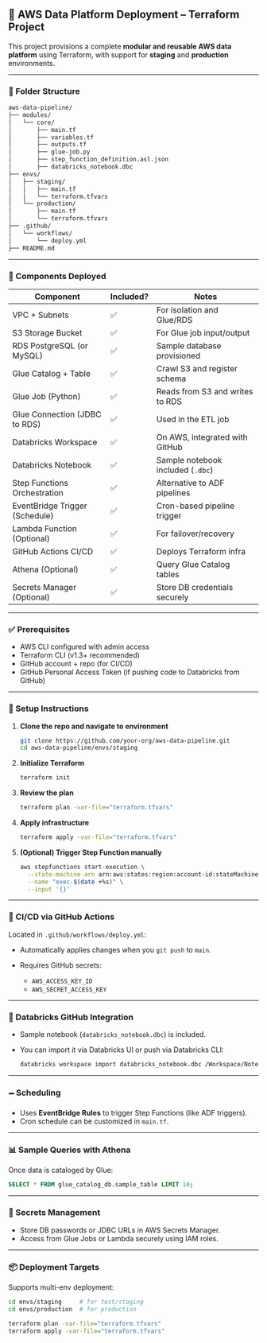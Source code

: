 ## 💪 AWS Data Platform Deployment – Terraform Project

This project provisions a complete **modular and reusable AWS data platform** using Terraform, with support for **staging** and **production** environments.

---

### 📁 Folder Structure

```bash
aws-data-pipeline/
├── modules/
│   └── core/
│       ├── main.tf
│       ├── variables.tf
│       ├── outputs.tf
│       ├── glue-job.py
│       ├── step_function_definition.asl.json
│       ├── databricks_notebook.dbc
├── envs/
│   ├── staging/
│   │   ├── main.tf
│   │   └── terraform.tfvars
│   └── production/
│       ├── main.tf
│       └── terraform.tfvars
├── .github/
│   └── workflows/
│       └── deploy.yml
├── README.md
```

---

### 🚀 Components Deployed

| Component                      | Included? | Notes                             |
| ------------------------------ | --------- | --------------------------------- |
| VPC + Subnets                  | ✅         | For isolation and Glue/RDS        |
| S3 Storage Bucket              | ✅         | For Glue job input/output         |
| RDS PostgreSQL (or MySQL)      | ✅         | Sample database provisioned       |
| Glue Catalog + Table           | ✅         | Crawl S3 and register schema      |
| Glue Job (Python)              | ✅         | Reads from S3 and writes to RDS   |
| Glue Connection (JDBC to RDS)  | ✅         | Used in the ETL job               |
| Databricks Workspace           | ✅         | On AWS, integrated with GitHub    |
| Databricks Notebook            | ✅         | Sample notebook included (`.dbc`) |
| Step Functions Orchestration   | ✅         | Alternative to ADF pipelines      |
| EventBridge Trigger (Schedule) | ✅         | Cron-based pipeline trigger       |
| Lambda Function (Optional)     | ✅         | For failover/recovery             |
| GitHub Actions CI/CD           | ✅         | Deploys Terraform infra           |
| Athena (Optional)              | ✅         | Query Glue Catalog tables         |
| Secrets Manager (Optional)     | ✅         | Store DB credentials securely     |

---

### ✅ Prerequisites

* AWS CLI configured with admin access
* Terraform CLI (v1.3+ recommended)
* GitHub account + repo (for CI/CD)
* GitHub Personal Access Token (if pushing code to Databricks from GitHub)

---

### 🔧 Setup Instructions

1. **Clone the repo and navigate to environment**

   ```bash
   git clone https://github.com/your-org/aws-data-pipeline.git
   cd aws-data-pipeline/envs/staging
   ```

2. **Initialize Terraform**

   ```bash
   terraform init
   ```

3. **Review the plan**

   ```bash
   terraform plan -var-file="terraform.tfvars"
   ```

4. **Apply infrastructure**

   ```bash
   terraform apply -var-file="terraform.tfvars"
   ```

5. **(Optional) Trigger Step Function manually**

   ```bash
   aws stepfunctions start-execution \
     --state-machine-arn arn:aws:states:region:account-id:stateMachine:MyStateMachine \
     --name "exec-$(date +%s)" \
     --input '{}'
   ```

---

### 📡 CI/CD via GitHub Actions

Located in `.github/workflows/deploy.yml`:

* Automatically applies changes when you `git push` to `main`.
* Requires GitHub secrets:

  * `AWS_ACCESS_KEY_ID`
  * `AWS_SECRET_ACCESS_KEY`

---

### 📘 Databricks GitHub Integration

* Sample notebook (`databricks_notebook.dbc`) is included.
* You can import it via Databricks UI or push via Databricks CLI:

  ```bash
  databricks workspace import databricks_notebook.dbc /Workspace/Notebooks/etl_pipeline
  ```

---

### 🗕️ Scheduling

* Uses **EventBridge Rules** to trigger Step Functions (like ADF triggers).
* Cron schedule can be customized in `main.tf`.

---

### 📊 Sample Queries with Athena

Once data is cataloged by Glue:

```sql
SELECT * FROM glue_catalog_db.sample_table LIMIT 10;
```

---

### 🔐 Secrets Management

* Store DB passwords or JDBC URLs in AWS Secrets Manager.
* Access from Glue Jobs or Lambda securely using IAM roles.

---

### 📦 Deployment Targets

Supports multi-env deployment:

```bash
cd envs/staging     # for test/staging
cd envs/production  # for production

terraform plan -var-file="terraform.tfvars"
terraform apply -var-file="terraform.tfvars"
```
